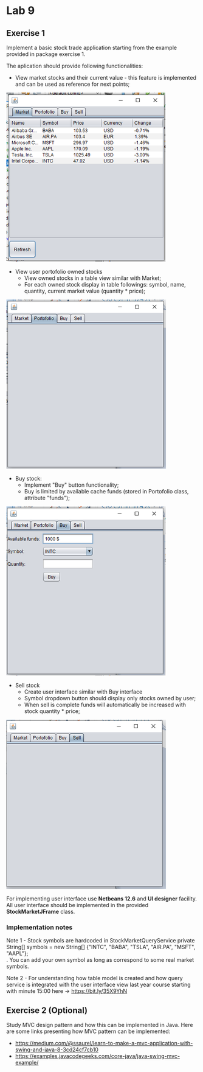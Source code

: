 # Lab 9

## Exercise 1 

Implement a basic stock trade application starting from the example provided in package exercise 1.

The aplication should provide following functionalities:
- View market stocks and their current value - this feature is implemented and can be used as reference for next points;

![alt text](./docs/market.png)

- View user portofolio owned stocks
    - View owned stocks in a table view similar with Market;
    - For each owned stock display in table followings: symbol, name, quantity, current market value (quantity * price); 

![alt text](./docs/portofolio.png)

- Buy stock:
    - Implement "Buy" button functionality;
    - Buy is limited by available cache funds (stored in Portofolio class, attribute "funds");

![alt text](./docs/buy.png)

- Sell stock
    - Create user interface similar with Buy interface
    - Symbol dropdown button should display only stocks owned by user;
    - When sell is complete funds will automatically be increased with stock quantity * price;

![alt text](./docs/sell.png)

For implementing user interface use **Netbeans 12.6** and **UI designer** facility. All user interface should be implemented in the provided **StockMarketJFrame** class. 

### Implementation notes

Note 1 - Stock symbols are hardcoded in StockMarketQueryService      private String[] symbols = new String[] {"INTC", "BABA", "TSLA", "AIR.PA", "MSFT", "AAPL"};     
. You can add your own symbol as long as correspond to some real market symbols. 

Note 2 - For understanding how table model is created and how query service is integrated with the user interface view last year course starting with minute 15:00 here -> https://bit.ly/35X9YhN 


## Exercise 2 (Optional)

Study MVC design pattern and how this can be implemented in Java. Here are some links presenting how MVC pattern can be implemented:
- https://medium.com/@ssaurel/learn-to-make-a-mvc-application-with-swing-and-java-8-3cd24cf7cb10 
- https://examples.javacodegeeks.com/core-java/java-swing-mvc-example/ 

